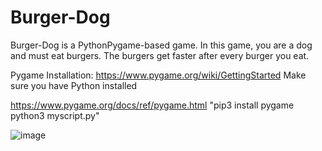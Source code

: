 # Burger-Dog
Burger-Dog is a PythonPygame-based game. In this game, you are a dog and must eat burgers. The burgers get faster after every burger you eat.

Pygame Installation:
  https://www.pygame.org/wiki/GettingStarted
  Make sure you have Python installed

  https://www.pygame.org/docs/ref/pygame.html "pip3 install pygame python3 myscript.py"

![image](https://user-images.githubusercontent.com/61980364/191596772-45df78dc-5203-4e4a-bed9-575db262c5da.png)

